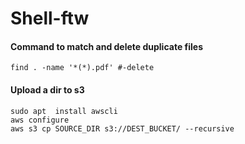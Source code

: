 # Shell-ftw

#### Command to match and delete duplicate files
`find . -name '*(*).pdf' #-delete`

#### Upload a dir to s3 
```
sudo apt  install awscli
aws configure
aws s3 cp SOURCE_DIR s3://DEST_BUCKET/ --recursive
```
